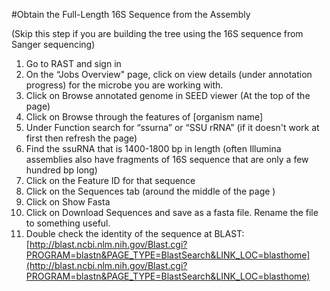 #Obtain the Full-Length 16S Sequence from the Assembly
    
(Skip this step if you are building the tree using the 16S sequence from Sanger sequencing)

1. Go to RAST and sign in
2. On the “Jobs Overview" page, click on view details (under annotation progress) for the microbe you are working with.
3. Click on Browse annotated genome in SEED viewer (At the top of the page)
4. Click on Browse through the features of [organism name]
5. Under Function search for “ssurna” or “SSU rRNA”
 (if it doesn't work at first then refresh the page)
6. Find the ssuRNA that is 1400-1800 bp in length (often Illumina assemblies also have fragments of 16S sequence that are only a few hundred bp long)
7. Click on the Feature ID for that sequence
8. Click on the Sequences tab (around the middle of the page )
9. Click on Show Fasta
9. Click on Download Sequences and save as a fasta file. Rename the file to something useful.
11. Double check the identity of the sequence at BLAST:
[http://blast.ncbi.nlm.nih.gov/Blast.cgi?PROGRAM=blastn&PAGE_TYPE=BlastSearch&LINK_LOC=blasthome](http://blast.ncbi.nlm.nih.gov/Blast.cgi?PROGRAM=blastn&PAGE_TYPE=BlastSearch&LINK_LOC=blasthome)